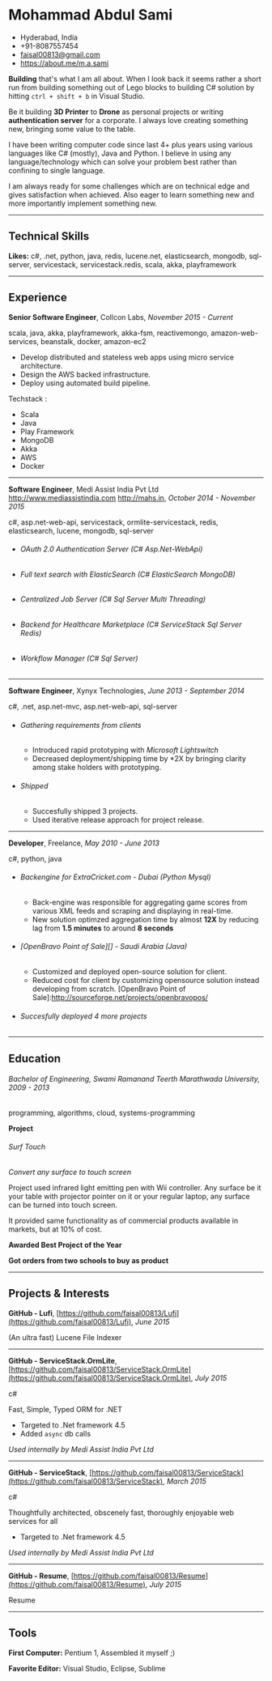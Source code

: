 
# Mohammad Abdul Sami
- Hyderabad, India
- +91-8087557454
- faisal00813@gmail.com
- https://about.me/m.a.sami


**Building** that&#39;s what I am all about. When I look back it seems rather a short run from building something out of Lego blocks to building C# solution by hitting `ctrl + shift + b` in Visual Studio.

Be it building **3D Printer** to **Drone** as personal projects or writing **authentication server** for  a corporate. I always love creating something new, bringing some value to the table. 

I have been writing computer code since last 4+ plus years using various languages like C# (mostly), Java and Python. I believe in using any language/technology which can solve your problem best rather than confining to single language.

I am always ready for some challenges which are on technical edge and gives satisfaction when achieved. Also eager to learn something new and more importantly implement something new.

---
## Technical Skills
**Likes:** c#, .net, python, java, redis, lucene.net, elasticsearch, mongodb, sql-server, servicestack, servicestack.redis, scala, akka, playframework

---
## Experience

**Senior Software Engineer**, Collcon Labs, *November 2015 - Current*

scala, java, akka, playframework, akka-fsm, reactivemongo, amazon-web-services, beanstalk, docker, amazon-ec2

+ Develop distributed and stateless web apps using micro service architecture.
+ Design the AWS backed infrastructure.
+ Deploy using automated build pipeline.

Techstack :

+ Scala
+ Java
+ Play Framework
+ MongoDB
+ Akka
+ AWS
+ Docker

---

**Software Engineer**, Medi Assist India Pvt Ltd http://www.mediassistindia.com http://mahs.in, *October 2014 - November 2015*

c#, asp.net-web-api, servicestack, ormlite-servicestack, redis, elasticsearch, lucene, mongodb, sql-server

+ ###### OAuth 2.0 Authentication Server (*C#*  *Asp.Net-WebApi*)

+ ###### Full text search with ElasticSearch (*C#*  *ElasticSearch*  *MongoDB*)

+ ###### Centralized Job Server (*C#*  *Sql Server*  *Multi Threading*)

+ ###### Backend for Healthcare Marketplace (*C#*  *ServiceStack*  *Sql Server*  *Redis)*

+ ###### Workflow Manager (*C#*  *Sql Server*)


---

**Software Engineer**, Xynyx Technologies, *June 2013 - September 2014*

c#, .net, asp.net-mvc, asp.net-web-api, sql-server

+ ###### Gathering requirements from clients

    + Introduced rapid prototyping with *Microsoft Lightswitch*
    + Decreased deployment/shipping time by *2X by bringing clarity among stake holders with prototyping.

+ ###### Shipped
    + Succesfully shipped 3 projects.
    + Used iterative release approach for project release.

---

**Developer**, Freelance, *May 2010 - June 2013*

c#, python, java

+ ###### Backengine for ExtraCricket.com - Dubai (*Python*  *Mysql*)

    + Back-engine was responsible for aggregating game scores from various XML feeds and scraping and displaying in real-time.
    + New solution optimzed aggregation time by almost **12X** by reducing lag from **1.5 minutes** to around **8 seconds**
 
+ ###### [OpenBravo Point of Sale][] - Saudi Arabia (*Java*)
    + Customized and deployed open-source solution for client.
    + Reduced cost for client by customizing opensource solution instead developing from scratch.
[OpenBravo Point of Sale]:http://sourceforge.net/projects/openbravopos/

+  ###### Succesfully deployed 4 more projects

---

## Education

###### Bachelor of Engineering, Swami Ramanand Teerth Marathwada University, *2009 - 2013*

programming, algorithms, cloud, systems-programming

**Project**
###### Surf Touch
*Convert any surface to touch screen*

Project used infrared light emitting pen with Wii controller. Any surface be it your table with projector pointer on it or your regular laptop, any surface can be turned into touch screen.

It provided same functionality as of commercial products available in markets, but at 10% of cost.


**Awarded Best Project of the Year**

**Got orders from two schools to buy as product**

---


## Projects &amp; Interests

**GitHub - Lufi**, [https://github.com/faisal00813/Lufi](https://github.com/faisal00813/Lufi), *June 2015*


(An ultra fast) Lucene File Indexer
  


---

**GitHub - ServiceStack.OrmLite**, [https://github.com/faisal00813/ServiceStack.OrmLite](https://github.com/faisal00813/ServiceStack.OrmLite), *July 2015*

c#

Fast, Simple, Typed ORM for .NET
  
+ Targeted to .Net framework 4.5
+ Added `async` db calls 

*Used internally by Medi Assist India Pvt Ltd*

---

**GitHub - ServiceStack**, [https://github.com/faisal00813/ServiceStack](https://github.com/faisal00813/ServiceStack), *March 2015*

c#

Thoughtfully architected, obscenely fast, thoroughly enjoyable web services for all
  
+ Targeted to .Net framework 4.5

*Used internally by Medi Assist India Pvt Ltd*

---

**GitHub - Resume**, [https://github.com/faisal00813/Resume](https://github.com/faisal00813/Resume), *July 2015*


Resume
  


---



## Tools
**First Computer:** Pentium 1, Assembled it myself ;)

**Favorite Editor:** Visual Studio, Eclipse, Sublime
